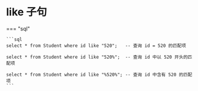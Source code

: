 # like 子句

=== "sql"

    ```sql
    select * from Student where id like "520";   -- 查询 id = 520 的匹配项

    select * from Student where id like "520%";  -- 查询 id 中以 520 开头的匹配项

    select * from Student where id like "%520%"; -- 查询 id 中含有 520 的匹配项
    ```